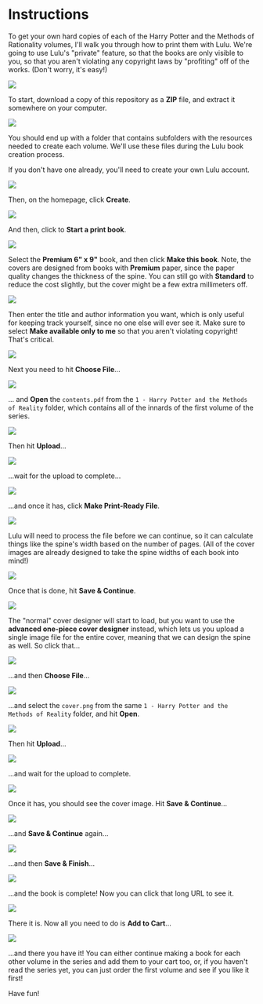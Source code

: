 
# Instructions

To get your own hard copies of each of the Harry Potter and the Methods of Rationality volumes, I'll walk you through how to print them with Lulu. We're going to use Lulu's "private" feature, so that the books are only visible to you, so that you aren't violating any copyright laws by "profiting" off of the works. (Don't worry, it's easy!)

![](Miscellaneous/step-0.png)

To start, download a copy of this repository as a **ZIP** file, and extract it somewhere on your computer.

![](Miscellaneous/step-1.png)

You should end up with a folder that contains subfolders with the resources needed to create each volume. We'll use these files during the Lulu book creation process.

If you don't have one already, you'll need to create your own Lulu account.

![](Miscellaneous/step-2.png)

Then, on the homepage, click **Create**.

![](Miscellaneous/step-3.png)

And then, click to **Start a print book**.

![](Miscellaneous/step-4.png)

Select the **Premium 6" x 9"** book, and then click **Make this book**. Note, the covers are designed from books with **Premium** paper, since the paper quality changes the thickness of the spine. You can still go with **Standard** to reduce the cost slightly, but the cover might be a few extra millimeters off. 

![](Miscellaneous/step-5.png)

Then enter the title and author information you want, which is only useful for keeping track yourself, since no one else will ever see it. Make sure to select **Make available only to me** so that you aren't violating copyright! That's critical.

![](Miscellaneous/step-6.png)

Next you need to hit **Choose File**...

![](Miscellaneous/step-7.png)

... and **Open** the `contents.pdf` from the `1 - Harry Potter and the Methods of Reality` folder, which contains all of the innards of the first volume of the series.

![](Miscellaneous/step-8.png)

Then hit **Upload**...

![](Miscellaneous/step-9.png)

...wait for the upload to complete...

![](Miscellaneous/step-10.png)

...and once it has, click **Make Print-Ready File**.

![](Miscellaneous/step-11.png)

Lulu will need to process the file before we can continue, so it can calculate things like the spine's width based on the number of pages. (All of the cover images are already designed to take the spine widths of each book into mind!)

![](Miscellaneous/step-12.png)

Once that is done, hit **Save & Continue**.

![](Miscellaneous/step-13.png)

The "normal" cover designer will start to load, but you want to use the **advanced one-piece cover designer** instead, which lets us you upload a single image file for the entire cover, meaning that we can design the spine as well. So click that...

![](Miscellaneous/step-14.png)

...and then **Choose File**...

![](Miscellaneous/step-15.png)

...and select the `cover.png` from the same `1 - Harry Potter and the Methods of Reality` folder, and hit **Open**.

![](Miscellaneous/step-16.png)

Then hit **Upload**...

![](Miscellaneous/step-17.png)

...and wait for the upload to complete.

![](Miscellaneous/step-18.png)

Once it has, you should see the cover image. Hit **Save & Continue**...

![](Miscellaneous/step-19.png)

...and **Save & Continue** again...

![](Miscellaneous/step-20.png)

...and then **Save & Finish**...

![](Miscellaneous/step-21.png)

...and the book is complete! Now you can click that long URL to see it.

![](Miscellaneous/step-22.png)

There it is. Now all you need to do is **Add to Cart**... 

![](Miscellaneous/step-23.png)

...and there you have it! You can either continue making a book for each other volume in the series and add them to your cart too, or, if you haven't read the series yet, you can just order the first volume and see if you like it first!

Have fun!
